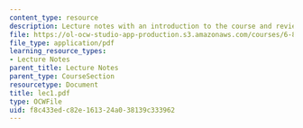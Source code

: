 ```yaml
---
content_type: resource
description: Lecture notes with an introduction to the course and review of O/S.
file: https://ol-ocw-studio-app-production.s3.amazonaws.com/courses/6-824-distributed-computer-systems-engineering-spring-2006/f8c433edc82e161324a038139c333962_lec1.pdf
file_type: application/pdf
learning_resource_types:
- Lecture Notes
parent_title: Lecture Notes
parent_type: CourseSection
resourcetype: Document
title: lec1.pdf
type: OCWFile
uid: f8c433ed-c82e-1613-24a0-38139c333962
---
```


